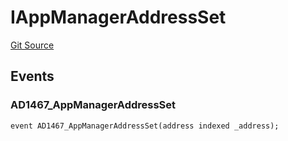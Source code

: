 # IAppManagerAddressSet
[Git Source](https://github.com/thrackle-io/forte-rules-engine/blob/90e2ae1d7df03e5dac710c7ae0a8dd87e3b8b119/src/common/IEvents.sol)


## Events
### AD1467_AppManagerAddressSet

```solidity
event AD1467_AppManagerAddressSet(address indexed _address);
```

